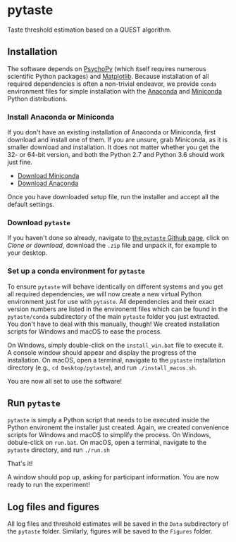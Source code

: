 # pytaste

Taste threshold estimation based on a QUEST algorithm.

## Installation

The software depends on [PsychoPy](http://www.psychopy.org) (which itself 
requires numerous scientific Python packages) and 
[Matplotlib](https://matplotlib.org). Because installation of all required
dependencies is often a non-trivial endeavor, we provide `conda` environment
files for simple installation with the
[Anaconda](https://www.anaconda.com/download/) and
[Miniconda](https://conda.io/miniconda.html) Python distributions.

### Install Anaconda or Miniconda
If you don't have an existing installation of Anaconda or Miniconda, first
download and install one of them. If you are unsure, grab Miniconda, as it
is smaller download and installation. It does not matter whether you get
the 32- or 64-bit version, and both the Python 2.7 and Python 3.6 should work
just fine.

* [Download Miniconda](https://conda.io/miniconda.html)
* [Download Anaconda](https://www.anaconda.com/download/)

Once you have downloaded setup file, run the installer and accept all the
default settings.

### Download `pytaste`

If you haven't done so already, navigate to
[the `pytaste` Github page](https://github.com/hoechenberger/pytaste), click on
*Clone or download*, download the `.zip` file and unpack it, for example to
your desktop.

### Set up a conda environment for `pytaste`
To ensure `pytaste` will behave identically on different systems and you get
all required dependencies, we will now create a new virtual Python environment
just for use with `pytaste`. All dependencies and their exact version numbers
are listed in the environemt files which can be found in the `pytaste/conda`
subdirectory of the main `pytaste` folder you just extracted.
You don't have to deal with this manually, though! We created installation
scripts for Windows and macOS to ease the process.

On Windows, simply double-click on the `install_win.bat` file to execute it.
A console
window should appear and display the progress of the installation. On macOS,
open a terminal, navigate to the `pytaste` installation directory
(e.g., `cd Desktop/pytaste`), and run `./install_macos.sh`.

You are now all set to use the software!

## Run `pytaste`
`pytaste` is simply a Python script that needs to be executed inside the
Python environemt the installer just created. Again, we created convenience
scripts for Windows and macOS to simplify the process. On Windows, 
dobule-click on `run.bat`. On macOS, open a terminal, navigate to the
`pytaste` directory, and run `./run.sh`

That's it!

A window should pop up, asking for participant information. You are now ready
to run the experiment!

## Log files and figures
All log files and threshold estimates will be saved in the `Data` subdirectory
of the `pytaste` folder. Similarly, figures will be saved to the `Figures`
folder.
